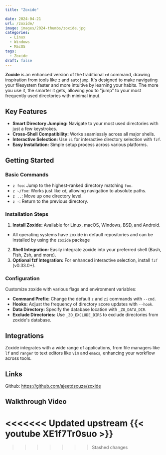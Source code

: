 ```yaml
---
title: "Zoxide"

date: 2024-04-21
url: /zoxide/
image: images/2024-thumbs/zoxide.jpg
categories:
  - Linux
  - Windows
  - MacOS
tags:
  - Zoxide
draft: false
---
```

**Zoxide** is an enhanced version of the traditional `cd` command, drawing inspiration from tools like `z` and `autojump`. It's designed to make navigating your filesystem faster and more intuitive by learning your habits. The more you use it, the smarter it gets, allowing you to "jump" to your most frequently used directories with minimal input. <!--more-->

## Key Features

- **Smart Directory Jumping:** Navigate to your most used directories with just a few keystrokes.
- **Cross-Shell Compatibility:** Works seamlessly across all major shells.
- **Interactive Selection:** Use `zi` for interactive directory selection with `fzf`.
- **Easy Installation:** Simple setup process across various platforms.

## Getting Started

### Basic Commands

- `z foo`: Jump to the highest-ranked directory matching `foo`.
- `z ~/foo`: Works just like `cd`, allowing navigation to absolute paths.
- `z ..`: Move up one directory level.
- `z -`: Return to the previous directory.

### Installation Steps

1. **Install Zoxide:** Available for Linux, macOS, Windows, BSD, and Android.
  - All operating systems have zoxide in default repositories and can be installed by using the `zoxide` package
2. **Shell Integration:** Easily integrate zoxide into your preferred shell (Bash, Fish, Zsh, and more).
3. **Optional fzf Integration:** For enhanced interactive selection, install `fzf` (v0.33.0+).

### Configuration

Customize zoxide with various flags and environment variables:

- **Command Prefix:** Change the default `z` and `zi` commands with `--cmd`.
- **Hooks:** Adjust the frequency of directory score updates with `--hook`.
- **Data Directory:** Specify the database location with `_ZO_DATA_DIR`.
- **Exclude Directories:** Use `_ZO_EXCLUDE_DIRS` to exclude directories from zoxide's database.

## Integrations

Zoxide integrates with a wide range of applications, from file managers like `lf` and `ranger` to text editors like `vim` and `emacs`, enhancing your workflow across tools.

## Links

Github: <https://github.com/ajeetdsouza/zoxide>

## Walkthrough Video

<<<<<<< Updated upstream
{{< youtube XE1f7Tr0suo >}}
=======
>>>>>>> Stashed changes
